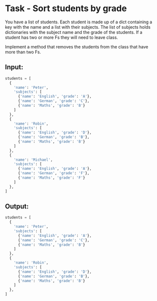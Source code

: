# Task - Sort students by grade

You have a list of students. Each student is made up of a dict containing a key with the name and a list with their subjects. The list of subjects holds dictionaries with the subject name and the grade of the students. If a student has two or more Fs they will need to leave class.

Implement a method that removes the students from the class that have more than two Fs.

## Input:

```python
students = [
  {
    'name': 'Peter', 
    'subjects': [
      {'name': 'English', 'grade': 'A'},
      {'name': 'German', 'grade': 'C'},
      {'name': 'Maths', 'grade': 'B'}
    ]
  },
  {
    'name': 'Robin', 
    'subjects': [
      {'name': 'English', 'grade': 'D'},
      {'name': 'German', 'grade': 'B'},
      {'name': 'Maths', 'grade': 'B'}
    ]
  },
  {
    'name': 'Michael', 
    'subjects': [
      {'name': 'English', 'grade': 'A'},
      {'name': 'German', 'grade': 'F'},
      {'name': 'Maths', 'grade': 'F'}
    ]
  },
]
```

## Output:

```python
students = [
  {
    'name': 'Peter', 
    'subjects': [
      {'name': 'English', 'grade': 'A'},
      {'name': 'German', 'grade': 'C'},
      {'name': 'Maths', 'grade': 'B'}
    ]
  },
  {
    'name': 'Robin', 
    'subjects': [
      {'name': 'English', 'grade': 'D'},
      {'name': 'German', 'grade': 'B'},
      {'name': 'Maths', 'grade': 'B'}
    ]
  },
]
```
